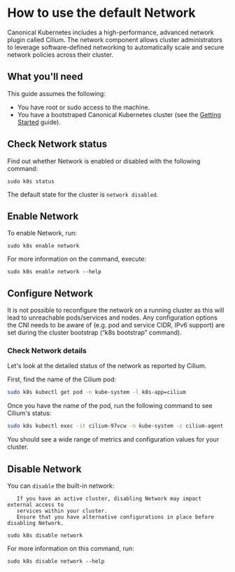 # How to use the default Network

Canonical Kubernetes includes a high-performance, advanced network plugin
called Cilium. The network component allows cluster administrators to leverage
software-defined networking to automatically scale and secure network policies
across their cluster.

## What you'll need

This guide assumes the following:

- You have root or sudo access to the machine.
- You have a bootstraped Canonical Kubernetes cluster (see the [Getting
  Started][getting-started-guide] guide).

## Check Network status

Find out whether Network is enabled or disabled with the following command:

```
sudo k8s status
```

The default state for the cluster is `network disabled`.

## Enable Network

To enable Network, run:

```
sudo k8s enable network
```

For more information on the command, execute:

```
sudo k8s enable network --help
```

## Configure Network

It is not possible to reconfigure the network on a running cluster as this will
lead to unreachable pods/services and nodes. Any configuration options the CNI
needs to be aware of (e.g. pod and service CIDR, IPv6 support) are set during
the cluster bootstrap (“k8s bootstrap” command).

### Check Network details

Let's look at the detailed status of the network as reported by Cilium.

First, find the name of the Cilium pod:

```sh
sudo k8s kubectl get pod -n kube-system -l k8s-app=cilium
```

Once you have the name of the pod, run the following command to see Cilium's
status:

```sh
sudo k8s kubectl exec -it cilium-97vcw -n kube-system -c cilium-agent -- cilium status
```

You should see a wide range of metrics and configuration values for your cluster.

## Disable Network

You can `disable` the built-in network:

``` {warning}
   If you have an active cluster, disabling Network may impact external access to
   services within your cluster.
   Ensure that you have alternative configurations in place before disabling Network.
```

```
sudo k8s disable network
```

For more information on this command, run:

```
sudo k8s disable network --help
```

<!-- LINKS -->

[getting-started-guide]: ../../../tutorial/getting-started
